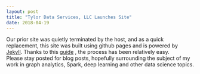 ```yaml
---
layout: post
title: "Tylor Data Services, LLC Launches Site"
date: 2018-04-19
---
```


Our prior site was quietly terminated by the host, and as a quick replacement, this site was built using github pages and is powered by [Jekyll](http://jekyllrb.com). 
Thanks to this [guide](http://jmcglone.com/guides/github-pages/) , the process has been relatively easy.  
Please stay posted for blog posts, hopefully surrounding the subject of my work in graph analytics, Spark, deep learning and other data science topics.
